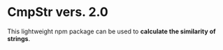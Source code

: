 # CmpStr vers. 2.0

This lightweight npm package can be used to **calculate the similarity of strings**.